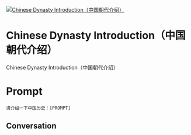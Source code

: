 
[![Chinese Dynasty Introduction（中国朝代介绍）](https://flow-prompt-covers.s3.us-west-1.amazonaws.com/icon/Lofi/i17.png)]()
# Chinese Dynasty Introduction（中国朝代介绍） 
Chinese Dynasty Introduction（中国朝代介绍）

# Prompt

```
请介绍一下中国历史：[PROMPT]
```

## Conversation




